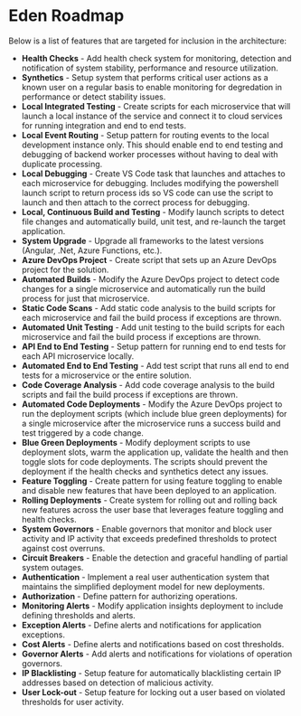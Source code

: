 # Eden Roadmap

Below is a list of features that are targeted for inclusion in the architecture:

* **Health Checks** - Add health check system for monitoring, detection and notification of system stability, performance and resource utilization.
* **Synthetics** - Setup system that performs critical user actions as a known user on a regular basis to enable monitoring for degredation in performance or detect stability issues.
* **Local Integrated Testing** - Create scripts for each microservice that will launch a local instance of the service and connect it to cloud services for running integration and end to end tests.
* **Local Event Routing** - Setup pattern for routing events to the local development instance only.  This should enable end to end testing and debugging of backend worker processes without having to deal with duplicate processing.
* **Local Debugging** - Create VS Code task that launches and attaches to each microservice for debugging. Includes modifying the powershell launch script to return process ids so VS code can use the script to launch and then attach to the correct process for debugging.
* **Local, Continuous Build and Testing** - Modify launch scripts to detect file changes and automatically build, unit test, and re-launch the target application.
* **System Upgrade** - Upgrade all frameworks to the latest versions (Angular, .Net, Azure Functions, etc.).
* **Azure DevOps Project** - Create script that sets up an Azure DevOps project for the solution.
* **Automated Builds** - Modify the Azure DevOps project to detect code changes for a single microservice and automatically run the build process for just that microservice.
* **Static Code Scans** - Add static code analysis to the build scripts for each microservice and fail the build process if exceptions are thrown.
* **Automated Unit Testing** - Add unit testing to the build scripts for each microservice and fail the build process if exceptions are thrown.
* **API End to End Testing** - Setup pattern for running end to end tests for each API microservice locally.
* **Automated End to End Testing** - Add test script that runs all end to end tests for a microservice or the entire solution.
* **Code Coverage Analysis** - Add code coverage analysis to the build scripts and fail the build process if exceptions are thrown.
* **Automated Code Deployments** - Modify the Azure DevOps project to run the deployment scripts (which include blue green deployments) for a single microservice after the microservice runs a success build and test triggered by a code change.
* **Blue Green Deployments** - Modify deployment scripts to use deployment slots, warm the application up, validate the health and then toggle slots for code deployments.  The scripts should prevent the deployment if the health checks and synthetics detect any issues.
* **Feature Toggling** - Create pattern for using feature toggling to enable and disable new features that have been deployed to an application.
* **Rolling Deployments** - Create system for rolling out and rolling back new features across the user base that leverages feature toggling and health checks.
* **System Governors** - Enable governors that monitor and block user activity and IP activity that exceeds predefined thresholds to protect against cost overruns.
* **Circuit Breakers** - Enable the detection and graceful handling of partial system outages.
* **Authentication** - Implement a real user authentication system that maintains the simplified deployment model for new deployments.
* **Authorization** - Define pattern for authorizing operations.
* **Monitoring Alerts** - Modify application insights deployment to include defining thresholds and alerts.
* **Exception Alerts** - Define alerts and notifications for application exceptions.
* **Cost Alerts** - Define alerts and notifications based on cost thresholds.
* **Governor Alerts** - Add alerts and notifications for violations of operation governors.
* **IP Blacklisting** - Setup feature for automatically blacklisting certain IP addresses based on detection of malicious activity.
* **User Lock-out** - Setup feature for locking out a user based on violated thresholds for user activity.
